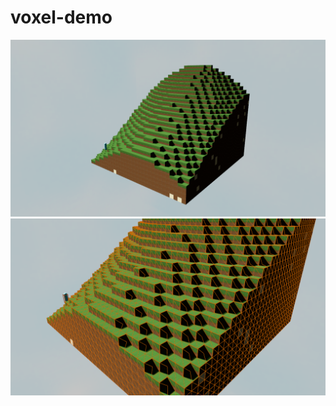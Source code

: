 # voxel-demo

![alt text](https://github.com/adambigg-s/voxel-demo/blob/main/examples/perlin_chunk.png)
![alt text](https://github.com/adambigg-s/voxel-demo/blob/main/examples/mesh_chunk.png)
